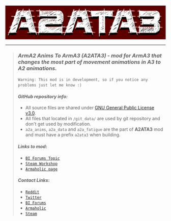 <p align="center"><img width=600 src="git_data/docs/img/a2ata3_logo_cut.png" alt="a2ata3_logo" /></p>

<hr />

<blockquote>
  <h3 id="arma2animstoarma3a2ata3modforarma3thatchangesthemostpartofmovementanimationsina3toa2animations"><strong><em>ArmA2 Anims To ArmA3 (A2ATA3) - mod for ArmA3 that changes the most part of movement animations in A3 to A2 animations.</em></strong></h3>

  <p><code>Warning: This mod is in development, so if you notice any problems just let me know :)</code></p>

  <h4 id="githubrepositoryinfo"><em>GitHub repository info:</em></h4>

  <ul>
  <li>All source files are shared under <a href="https://github.com/maximilionus/A2ATA3/blob/master/LICENSE">GNU General Public License v3.0</a>.</li>

  <li>All files that located in <code>/git_data/</code> are used by git repository and don't get used by modification.  </li>

  <li><code>a2a_anims</code>, <code>a2a_data</code> and <code>a2a_fatigue</code> are the part of <strong>A2ATA3</strong> mod and must have a prefix <code>a2ata3</code> when building.</li>

  </ul>

  <h4 id="linkstomod"><em>Links to mod</em>:</h4>

  <ul>
  <li><a href="https://forums.bohemia.net/forums/topic/211773-arma-2-animations-to-arma-3-a2ata3/"><code>BI Forums Topic</code></a></li>

  <li><a href="https://steamcommunity.com/sharedfiles/filedetails/?id=1199493544"><code>Steam Workshop</code></a></li>

  <li><a href="http://www.armaholic.com/page.php?id=33506"><code>Armaholic page</code></a></li>
  </ul>

  <h4 id="contactlinks"><em>Contact Links</em>:</h4>

  <ul>
  <li><a href="https://www.reddit.com/user/maximilionus/"><code>Reddit</code></a></li>

  <li><a href="https://twitter.com/maximilionus"><code>Twitter</code></a></li>

  <li><a href="https://forums.bohemia.net/profile/1139060-maximilionus/"><code>BI Forums</code></a></li>

  <li><a href="http://www.armaholic.com/users.php?m=details&amp;id=92552&amp;u=maximilionus"><code>Armaholic</code></a></li>

  <li><a href="http://steamcommunity.com/profiles/76561198050952156"><code>Steam</code></a></li>
  </ul>
</blockquote>
